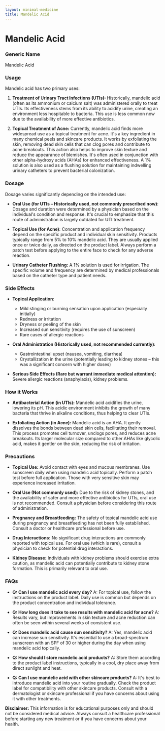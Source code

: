 ```yaml
---
layout: minimal-medicine
title: Mandelic Acid
---
```


# Mandelic Acid
### Generic Name
Mandelic Acid

### Usage

Mandelic acid has two primary uses:

1. **Treatment of Urinary Tract Infections (UTIs):** Historically, mandelic acid (often as its ammonium or calcium salt) was administered orally to treat UTIs.  Its effectiveness stems from its ability to acidify urine, creating an environment less hospitable to bacteria.  This use is less common now due to the availability of more effective antibiotics.

2. **Topical Treatment of Acne:**  Currently, mandelic acid finds more widespread use as a topical treatment for acne. It's a key ingredient in many chemical peels and skincare products.  It works by exfoliating the skin, removing dead skin cells that can clog pores and contribute to acne breakouts. This action also helps to improve skin texture and reduce the appearance of blemishes.  It's often used in conjunction with other alpha-hydroxy acids (AHAs) for enhanced effectiveness.  A 1% solution is also used as a flushing solution for maintaining indwelling urinary catheters to prevent bacterial colonization.


### Dosage

Dosage varies significantly depending on the intended use:

* **Oral Use (for UTIs –  Historically used, not commonly prescribed now):**  Dosage and duration were determined by a physician based on the individual's condition and response.  It's crucial to emphasize that this route of administration is largely outdated for UTI treatment.

* **Topical Use (for Acne):**  Concentration and application frequency depend on the specific product and individual skin sensitivity.  Products typically range from 5% to 10% mandelic acid.  They are usually applied once or twice daily, as directed on the product label.  Always perform a patch test before applying to the entire face to check for any adverse reaction.

* **Urinary Catheter Flushing:** A 1% solution is used for irrigation.  The specific volume and frequency are determined by medical professionals based on the catheter type and patient needs.


### Side Effects

* **Topical Application:**
    * Mild stinging or burning sensation upon application (especially initially)
    * Redness or irritation
    * Dryness or peeling of the skin
    * Increased sun sensitivity (requires the use of sunscreen)
    * Rare cases of allergic reactions

* **Oral Administration (Historically used, not recommended currently):**
    * Gastrointestinal upset (nausea, vomiting, diarrhea)
    * Crystallization in the urine (potentially leading to kidney stones – this was a significant concern with higher doses)

* **Serious Side Effects (Rare but warrant immediate medical attention):** Severe allergic reactions (anaphylaxis), kidney problems.


### How it Works

* **Antibacterial Action (in UTIs):** Mandelic acid acidifies the urine, lowering its pH. This acidic environment inhibits the growth of many bacteria that thrive in alkaline conditions, thus helping to clear UTIs.

* **Exfoliating Action (in Acne):** Mandelic acid is an AHA.  It gently dissolves the bonds between dead skin cells, facilitating their removal. This process promotes cell turnover, unclogs pores, and reduces acne breakouts.  Its larger molecular size compared to other AHAs like glycolic acid, makes it gentler on the skin, reducing the risk of irritation.


### Precautions

* **Topical Use:**  Avoid contact with eyes and mucous membranes. Use sunscreen daily when using mandelic acid topically. Perform a patch test before full application.  Those with very sensitive skin may experience increased irritation.

* **Oral Use (Not commonly used):**  Due to the risk of kidney stones, and the availability of safer and more effective antibiotics for UTIs, oral use is not recommended.  Consult a physician before considering this route of administration.

* **Pregnancy and Breastfeeding:** The safety of topical mandelic acid use during pregnancy and breastfeeding has not been fully established. Consult a doctor or healthcare professional before use.

* **Drug Interactions:** No significant drug interactions are commonly reported with topical use.  For oral use (which is rare), consult a physician to check for potential drug interactions.

* **Kidney Disease:** Individuals with kidney problems should exercise extra caution, as mandelic acid can potentially contribute to kidney stone formation.  This is primarily relevant to oral use.


### FAQs

* **Q: Can I use mandelic acid every day?** A: For topical use, follow the instructions on the product label.  Daily use is common but depends on the product concentration and individual tolerance.

* **Q: How long does it take to see results with mandelic acid for acne?** A:  Results vary, but improvements in skin texture and acne reduction can often be seen within several weeks of consistent use.

* **Q: Does mandelic acid cause sun sensitivity?** A: Yes, mandelic acid can increase sun sensitivity. It's essential to use a broad-spectrum sunscreen with an SPF of 30 or higher during the day when using mandelic acid topically.

* **Q: How should I store mandelic acid products?** A: Store them according to the product label instructions, typically in a cool, dry place away from direct sunlight and heat.

* **Q: Can I use mandelic acid with other skincare products?** A:  It's best to introduce mandelic acid into your routine gradually. Check the product label for compatibility with other skincare products.  Consult with a dermatologist or skincare professional if you have concerns about using it with other treatments.


**Disclaimer:** This information is for educational purposes only and should not be considered medical advice.  Always consult a healthcare professional before starting any new treatment or if you have concerns about your health.
